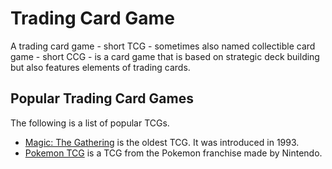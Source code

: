 # Trading Card Game

A trading card game - short TCG - sometimes also named collectible card game - short CCG - is a
card game that is based on strategic deck building but also features elements of trading cards.

## Popular Trading Card Games

The following is a list of popular TCGs.

- [Magic: The Gathering](/wiki/game/magic%3A_the_gathering.md) is the oldest TCG.
  It was introduced in 1993.
- [Pokemon TCG](/wiki/game/pokemon.md) is a TCG from the Pokemon franchise made by Nintendo.
